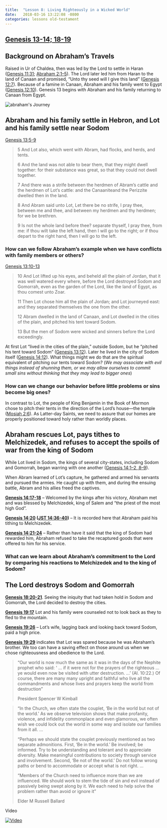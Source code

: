 ```yaml
---
title:  "Lesson 8: Living Righteously in a Wicked World"
date:   2018-03-16 13:22:08 -0800
categories: lessons old-testament
---
```


## [Genesis 13-14; 18-19](https://www.lds.org/scriptures/ot/gen/13?lang=eng)

## Background on Abraham’s Travels
Raised in Ur of Chaldea, then was led by the Lord to settle in Haran ([Genesis 11:31](https://www.lds.org/scriptures/ot/gen/11.31?lang=eng#31); [Abraham 2:1–5](https://www.lds.org/scriptures/pgp/abr/2.1-5?lang=eng#1)). The Lord later led him from Haran to the land of Canaan and promised, “Unto thy seed will I give this land” ([Genesis 12:7]((https://www.lds.org/scriptures/ot/gen/12.7?lang=eng#7))). Because of a famine in Canaan, Abraham and his family went to Egypt ([Genesis 12:10](https://www.lds.org/scriptures/ot/gen/12.10?lang=eng#10)). Genesis 13 begins with Abraham and his family returning to Canaan from Egypt.

![abraham's Journey](https://user-images.githubusercontent.com/5561057/37562483-a1f91eb6-2a26-11e8-93da-2b0d42b35fc1.png)

## Abraham and his family settle in Hebron, and Lot and his family settle near Sodom
[Genesis 13:5-9](https://www.lds.org/scriptures/ot/gen/13.5-9?lang=eng#5)

> 5 And Lot also, which went with Abram, had flocks, and herds, and tents.
>
> 6 And the land was not able to bear them, that they might dwell together: for their substance was great, so that they could not dwell together.
>
> 7 And there was a strife between the herdmen of Abram’s cattle and the herdmen of Lot’s cattle: and the Canaaniteand the Perizzite dwelled then in the land.
>
> 8 And Abram said unto Lot, Let there be no strife, I pray thee, between me and thee, and between my herdmen and thy herdmen; for we be brethren.
>
> 9 Is not the whole land before thee? separate thyself, I pray thee, from me: if thou wilt take the left hand, then I will go to the right; or if thou depart to the right hand, then I will go to the left.

### How can we follow Abraham’s example when we have conflicts with family members or others?

[Genesis 13:10-13](https://www.lds.org/scriptures/ot/gen/13.10-13?lang=eng#10)

> 10 And Lot lifted up his eyes, and beheld all the plain of Jordan, that it was well watered every where, before the Lord destroyed Sodom and Gomorrah, even as the garden of the Lord, like the land of Egypt, as thou comest unto Zoar.
>
> 11 Then Lot chose him all the plain of Jordan; and Lot journeyed east: and they separated themselves the one from the other.
> 
> 12 Abram dwelled in the land of Canaan, and Lot dwelled in the cities of the plain, and pitched his tent toward Sodom.
>
> 13 But the men of Sodom were wicked and sinners before the Lord exceedingly.

At first Lot “lived in the cities of the plain,” outside Sodom, but he “pitched his tent toward Sodom” ([Genesis 13:12](https://www.lds.org/scriptures/ot/gen/13.12?lang=eng#12)). Later he lived in the city of Sodom itself ([Genesis 14:12](https://www.lds.org/scriptures/ot/gen/14.12?lang=eng#12)). What things might we do that are the spiritual equivalent of pitching our tents toward Sodom? (*We may associate with evil things instead of shunning them, or we may allow ourselves to commit small sins without thinking that they may lead to bigger ones*) 

### How can we change our behavior before little problems or sins become big ones?

In contrast to Lot, the people of King Benjamin in the Book of Mormon chose to pitch their tents in the direction of the Lord’s house—the temple ([Mosiah 2:6](https://www.lds.org/scriptures/bofm/mosiah/2.6?lang=eng#6)). As Latter-day Saints, we need to assure that our homes are properly positioned toward holy rather than worldly places.

## Abraham rescues Lot, pays tithes to Melchizedek, and refuses to accept the spoils of war from the king of Sodom

While Lot lived in Sodom, the kings of several city-states, including Sodom and Gomorrah, began warring with one another ([Genesis 14:1–2, 8–9](https://www.lds.org/scriptures/ot/gen/14.1-2%2C8-9?lang=eng#1)). 

When Abram learned of Lot’s capture, he gathered and armed his servants and pursued the armies. He caught up with them, and during the ensuing battle, Abram and his allies freed the captives.

**[Genesis 14:17-18](https://www.lds.org/scriptures/ot/gen/14.17-18?lang=eng#17)** – Welcomed by the kings after his victory, Abraham met and was blessed by Melchizedek, king of Salem and “the priest of the most high God”.

**[Genesis 14:20](https://www.lds.org/scriptures/ot/gen/14.20?lang=eng#20) ([JST 14:36-40](https://www.lds.org/scriptures/jst/jst-gen/14.36-40?lang=eng#36))** – It is recorded here that Abraham paid his tithing to Melchizedek.

**[Genesis 14:21-24](https://www.lds.org/scriptures/ot/gen/14.21-24?lang=eng#21)** – Rather than have it said that the king of Sodom had rewarded him, Abraham refused to take the recaptured goods that were offered to him for his service.

### What can we learn about Abraham’s commitment to the Lord by comparing his reactions to Melchizedek and to the king of Sodom?

## The Lord destroys Sodom and Gomorrah
**[Genesis 18:20-21](https://www.lds.org/scriptures/ot/gen/18.20-21?lang=eng#20)**. Seeing the iniquity that had taken hold in Sodom and Gomorrah, the Lord decided to destroy the cities.

**[Genesis 19:17](https://www.lds.org/scriptures/ot/gen/19.17?lang=eng#17)** Lot and his family were counseled not to look back as they to fled to the mountain. 

**[Genesis 19:26](https://www.lds.org/scriptures/ot/gen/19.26?lang=eng#26)** – Lot’s wife, lagging back and looking back toward Sodom, paid a high price. 

**[Genesis 19:29](https://www.lds.org/scriptures/ot/gen/19.29?lang=eng#29)** indicates that Lot was spared because he was Abraham’s brother. We too can have a saving effect on those around us when we chose righteousness and obedience to the Lord.

> “Our world is now much the same as it was in the days of the Nephite prophet who said: ‘ … if it were not for the prayers of the righteous … ye would even now be visited with utter destruction. …’ (Al. 10:22.) Of course, there are many many upright and faithful who live all the commandments and whose lives and prayers keep the world from destruction” 
>
> President Spencer W Kimball

>“In the Church, we often state the couplet, ‘Be in the world but not of the world.’ As we observe television shows that make profanity, violence, and infidelity commonplace and even glamorous, we often wish we could lock out the world in some way and isolate our families from it all. …
> 
> “Perhaps we should state the couplet previously mentioned as two separate admonitions. First, ‘Be in the world.’ Be involved; be informed. Try to be understanding and tolerant and to appreciate diversity. Make meaningful contributions to society through service and involvement. Second, ‘Be not of the world.’ Do not follow wrong paths or bend to accommodate or accept what is not right. …
> 
>“Members of the Church need to influence more than we are influenced. We should work to stem the tide of sin and evil instead of passively being swept along by it. We each need to help solve the problem rather than avoid or ignore it”
>
> Elder M Russell Ballard

Video

[![Video](https://lh5.googleusercontent.com/gSo4VJqMVJU29s2SEzjhMJr3vp1IG8glpW1HoLfvX9stTIrLlnr-TWPj33_UV0hM1VhVQOlM-QhODV9H194V=w1920-h1080-n-k)](https://drive.google.com/file/d/1wTt7rBHHsF_WQTQbt_vU6nNZ9KodkYCI/view "M Russell Ballard")
